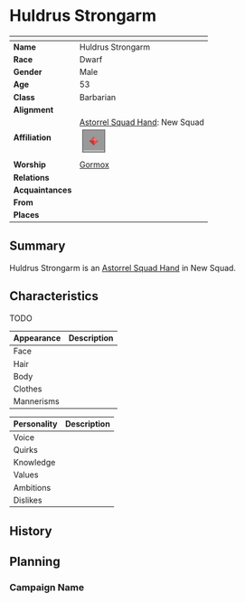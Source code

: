 # Huldrus Strongarm

| []() | |
| --- | --- |
| **Name** | Huldrus Strongarm |
| **Race** | Dwarf |
| **Gender** | Male |
| **Age** | 53 |
| **Class** | Barbarian |
| **Alignment** | |
| **Affiliation** | [Astorrel Squad Hand](../civilisations/kingdom-of-astor/organisations/astorrel/ranks/2-squad-hand.md): New Squad<br /><img src="../../images/ranks/astorrel-2-squad-hand.png" height="50" /> |
| **Worship** | [Gormox](../gods/gods/gormox.md) |
| **Relations** | |
| **Acquaintances** | |
| **From** | |
| **Places** | |

## Summary

Huldrus Strongarm is an [Astorrel Squad Hand](../civilisations/kingdom-of-astor/organisations/astorrel/ranks/2-squad-hand.md) in New Squad.

## Characteristics

TODO

| Appearance | Description |
| --- | --- |
| Face | |
| Hair | |
| Body | |
| Clothes | |
| Mannerisms | |

| Personality | Description |
| --- | --- |
| Voice | |
| Quirks | |
| Knowledge | |
| Values | |
| Ambitions | |
| Dislikes | |

## History

## Planning

### Campaign Name
